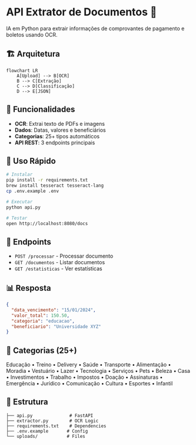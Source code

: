 # API Extrator de Documentos 🤖

IA em Python para extrair informações de comprovantes de pagamento e boletos usando OCR.

## 🏗️ Arquitetura

```mermaid
flowchart LR
    A[Upload] --> B[OCR]
    B --> C[Extração]
    C --> D[Classificação]
    D --> E[JSON]
```

## 🚀 Funcionalidades

- **OCR**: Extrai texto de PDFs e imagens
- **Dados**: Datas, valores e beneficiários
- **Categorias**: 25+ tipos automáticos
- **API REST**: 3 endpoints principais

## 🚀 Uso Rápido

```bash
# Instalar
pip install -r requirements.txt
brew install tesseract tesseract-lang
cp .env.example .env

# Executar
python api.py

# Testar
open http://localhost:8080/docs
```

## 📡 Endpoints

- `POST /processar` - Processar documento
- `GET /documentos` - Listar documentos
- `GET /estatisticas` - Ver estatísticas

## 📊 Resposta

```json
{
  "data_vencimento": "15/01/2024",
  "valor_total": 150.50,
  "categoria": "educacao",
  "beneficiario": "Universidade XYZ"
}
```

## 🎯 Categorias (25+)

Educação • Treino • Delivery • Saúde • Transporte • Alimentação • Moradia • Vestuário • Lazer • Tecnologia • Serviços • Pets • Beleza • Casa • Investimentos • Trabalho • Impostos • Doação • Assinaturas • Emergência • Jurídico • Comunicação • Cultura • Esportes • Infantil

## 📁 Estrutura

```
├── api.py              # FastAPI
├── extractor.py        # OCR Logic
├── requirements.txt    # Dependencies
├── .env.example       # Config
└── uploads/           # Files
```